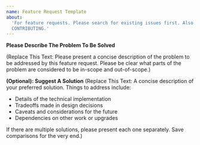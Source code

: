 ```yaml
---
name: Feature Request Template
about:
  'For feature requests. Please search for existing issues first. Also see
  CONTRIBUTING.'
---
```


**Please Describe The Problem To Be Solved**

(Replace This Text: Please present a concise description of the problem to be
addressed by this feature request. Please be clear what parts of the problem are
considered to be in-scope and out-of-scope.)

**(Optional): Suggest A Solution** (Replace This Text: A concise description of
your preferred solution. Things to address include:

- Details of the technical implementation
- Tradeoffs made in design decisions
- Caveats and considerations for the future
- Dependencies on other work or upgrades

If there are multiple solutions, please present each one separately. Save
comparisons for the very end.)

